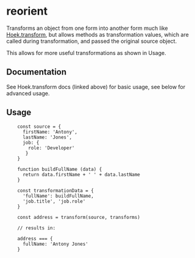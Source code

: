 # reorient

Transforms an object from one form into another form much like [Hoek.transform](https://github.com/hapijs/hoek/blob/master/API.md#transformobj-transform-options), but allows methods as transformation values, which are called during transformation, and passed the original source object.

This allows for more useful transformations as shown in Usage.

## Documentation

See Hoek.transform docs (linked above) for basic usage, see below for advanced usage.

## Usage

```
    const source = {
      firstName: 'Antony',
      lastName: 'Jones',
      job: {
        role: 'Developer'
       }
    }
    
    function buildFullName (data) {
      return data.firstName + ' ' + data.lastName
    }

    const transformationData = {
      'fullName': buildFullName,
      'job.title', 'job.role'
    }

    const address = transform(source, transforms)
    
    // results in:
    
    address === {
      fullName: 'Antony Jones'
    }
```

